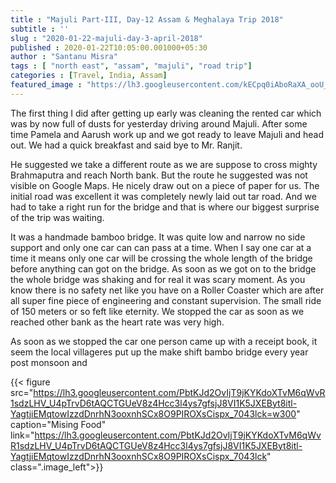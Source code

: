 ```yaml
---
title : "Majuli Part-III, Day-12 Assam & Meghalaya Trip 2018"
subtitle : ''
slug : "2020-01-22-majuli-day-3-april-2018"
published : 2020-01-22T10:05:00.001000+05:30
author : "Santanu Misra"
tags : [ "north east", "assam", "majuli", "road trip"]
categories : [Travel, India, Assam]
featured_image : "https://lh3.googleusercontent.com/kECpq0iAboRaXA_ooU_ddVMYlgtFqLC9kJUncOZBd54zA2CsADRCz_k1bdkC4QzQOSPF_4jYUZJIV7skmOkszc79FFw3H7iyc2KpQA4t3j80lOSb1r6aA565iTCD3rvQr4o7kHWuqzI"
---
```


The first thing I did after getting up early was cleaning the rented car which was by now full of dusts for yesterday driving around Majuli. After some time Pamela and Aarush work up and we got ready to leave Majuli and head out. We had a quick breakfast and said bye to Mr. Ranjit. 

He suggested we take a different route as we are suppose to cross mighty Brahmaputra and reach North bank. But the route he suggested was not visible on Google Maps. He nicely draw out on a piece of paper for us. The initial road was excellent it was completely newly laid out tar road. And we had to take a right run for the bridge and that is where our biggest surprise of the trip was waiting.

It was a handmade bamboo bridge. It was quite low and narrow no side support and only one car can can pass at a time. When I say one car at a time it means only one car will be crossing the whole length of the bridge before anything can got on the bridge. As soon as we got on to the bridge the whole bridge was shaking and for real it was scary moment. As you know there is no safety net like you have on a Roller Coaster which are after all super fine piece of engineering and constant supervision. The small ride of 150 meters or so feft like eternity. We stopped the car as soon as we reached other bank as the heart rate was very high.

As soon as we stopped the car one person came up with a receipt book, it seem the local villageres put up the make shift bambo bridge every year post monsoon and 
 


{{< figure src="https://lh3.googleusercontent.com/PbtKJd2OvIjT9jKYKdoXTvM6qWvR1sdzLHV_U4pTrvD6tAQCTGUeV8z4Hcc3l4ys7gfsjJ8VI1K5JXEByt8itl-YagtjiEMqtowIzzdDnrhN3ooxnhSCx8O9PIROXsCispx_7043lck=w300" caption="Mising Food" link="https://lh3.googleusercontent.com/PbtKJd2OvIjT9jKYKdoXTvM6qWvR1sdzLHV_U4pTrvD6tAQCTGUeV8z4Hcc3l4ys7gfsjJ8VI1K5JXEByt8itl-YagtjiEMqtowIzzdDnrhN3ooxnhSCx8O9PIROXsCispx_7043lck" class=".image_left">}}  
 


